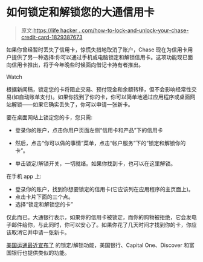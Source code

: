 # 如何锁定和解锁您的大通信用卡

> 原文:[https://life hacker . com/how-to-lock-and-unlock-your-chase-credit-card-1829387673](https://lifehacker.com/how-to-lock-and-unlock-your-chase-credit-card-1829387673)

如果你曾经暂时丢失了信用卡，惊慌失措地取消了账户，Chase 现在为信用卡用户提供了另一种选择:你可以通过手机或电脑锁定和解锁信用卡。这项功能现已面向信用卡推出，将于今年晚些时候面向借记卡持有者推出。

Watch

根据新闻稿，锁定您的卡将阻止交易、预付现金和余额转移，但不会影响经常性交易(如自动账单支付)。如果你找到了你的卡，你可以简单地通过应用程序或桌面网站解锁——如果它确实丢失了，你可以申请一张新卡。

要在桌面网站上锁定您的卡，您只需:

*   登录你的账户，点击你用户页面左侧“信用卡和产品”下的信用卡
*   然后，点击“你可以做的事情”菜单，点击“帐户服务”下的“锁定和解锁你的卡”。

*   单击锁定/解锁开关，一切就绪。如果你找到卡，也可以在这里解锁。

在手机 app 上:

*   登录你的账户，找到你想要锁定的信用卡(它应该列在应用程序的主页面上)。
*   点击卡片下面的三个点。
*   选择“锁定和解锁您的卡”

仅此而已。大通银行表示，如果你的信用卡被锁定，而你的购物被拒绝，它会发电子邮件给你，与此同时，你可以安心了。如果你花了几天时间才找到你的卡，你应该取消它并申请一张新卡。

[美国运通最近宣布了](https://twocents.lifehacker.com/amex-now-lets-you-freeze-your-credit-card-1828203764) 的锁定/解锁功能，美国银行、Capital One、Discover 和富国银行也提供类似的功能。